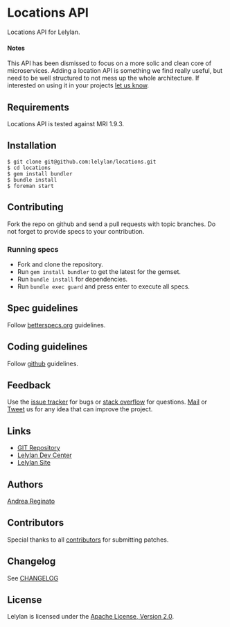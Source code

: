 # Locations API

Locations API for Lelylan. 

#### Notes

This API has been dismissed to focus on a more solic and clean core of microservices. Adding a location API is something we find really useful, but need to be well structured to not mess up the whole architecture. If interested on using it in your projects [let us know](mailto:touch@lelylan.com).


## Requirements

Locations API is tested against MRI 1.9.3.


## Installation

    $ git clone git@github.com:lelylan/locations.git
    $ cd locations
    $ gem install bundler
    $ bundle install
    $ foreman start


## Contributing

Fork the repo on github and send a pull requests with topic branches. 
Do not forget to provide specs to your contribution.


### Running specs

* Fork and clone the repository.
* Run `gem install bundler` to get the latest for the gemset.
* Run `bundle install` for dependencies.
* Run `bundle exec guard` and press enter to execute all specs.


## Spec guidelines

Follow [betterspecs.org](http://betterspecs.org) guidelines.


## Coding guidelines

Follow [github](https://github.com/styleguide/) guidelines.


## Feedback

Use the [issue tracker](http://github.com/lelylan/locations/issues) for bugs or [stack overflow](http://stackoverflow.com/questions/tagged/lelylan) for questions.
[Mail](mailto:dev@lelylan.com) or [Tweet](http://twitter.com/lelylan) us for any idea that can improve the project.


## Links

* [GIT Repository](http://github.com/lelylan/locations)
* [Lelylan Dev Center](http://dev.lelylan.com)
* [Lelylan Site](http://lelylan.com)


## Authors

[Andrea Reginato](https://www.linkedin.com/in/andreareginato)


## Contributors

Special thanks to all [contributors](https://github.com/lelylan/locations/contributors)
for submitting patches.


## Changelog

See [CHANGELOG](https://github.com/lelylan/locations/blob/master/CHANGELOG.md)


## License

Lelylan is licensed under the [Apache License, Version 2.0](http://www.apache.org/licenses/LICENSE-2.0).
